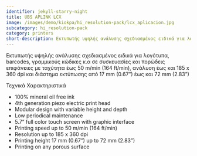```yaml
---
identifier: jekyll-starry-night
title: UBS APLINK LCX
image: /images/demo/kiokpa/hi_resolution-pack/lcx_aplicacion.jpg
subcategory: hi_resolution-pack
category: printers
short-description: Εκτυπωτής υψηλής ανάλυσης σχεδιασμένος ειδικά για λογότυπα, barcodes, γραμμικούς κώδικες κ.α
---
```





Εκτυπωτής υψηλής ανάλυσης σχεδιασμένος ειδικά για λογότυπα, barcodes, γραμμικούς κώδικες κ.α  σε συσκευασίες και πορώδεις επιφάνειες με ταχύτητα έως  50 m/min (164 ft/min), ανάλυση έως και 185 x 360 dpi και διάστημα εκτύπωσης από 17 mm (0.67”) έως και  72 mm (2.83”)




Τεχνικά Χαρακτηριστικά

*    100% mineral oil free ink
*    4th generation piezo electric print head
*    Modular design with variable height and depth
*    Low periodical maintenance
*    5.7” full color touch screen with graphic interface
*    Printing speed up to 50 m/min (164 ft/min)
*    Resolution up to 185 x 360 dpi
*    Printing height 17 mm (0.67”) up to 72 mm (2.83”)
*    Printing on any porous surface

